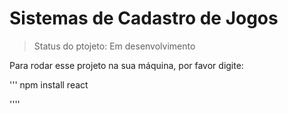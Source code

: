 <h1>Sistemas de Cadastro de Jogos</h1>

> Status do ptojeto: Em desenvolvimento

Para rodar esse projeto na sua máquina, por favor digite:

'''
 npm install react
 
 ''''

